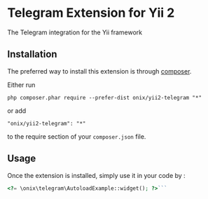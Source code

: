 Telegram Extension for Yii 2
============================
The Telegram integration for the Yii framework

Installation
------------

The preferred way to install this extension is through [composer](http://getcomposer.org/download/).

Either run

```
php composer.phar require --prefer-dist onix/yii2-telegram "*"
```

or add

```
"onix/yii2-telegram": "*"
```

to the require section of your `composer.json` file.


Usage
-----

Once the extension is installed, simply use it in your code by  :

```php
<?= \onix\telegram\AutoloadExample::widget(); ?>```